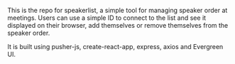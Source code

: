 This is the repo for speakerlist, a simple tool for managing speaker order at meetings. Users can use a simple ID to connect to the list and see it displayed on their browser, add themselves or remove themselves from the speaker order.

It is built using pusher-js, create-react-app, express, axios and Evergreen UI.
